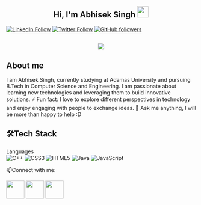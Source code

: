 <h2 align="center">Hi, I'm Abhisek Singh  <img src="https://user-images.githubusercontent.com/39955420/147578264-bae0526c-028a-49d2-8af8-d08bb4edbd2a.gif" height="30" width="30"></h2>

[![LinkedIn Follow](https://img.shields.io/badge/LinkedIn-Follow-blue?style=social&logo=linkedin)](https://www.linkedin.com/in/abhiseksingh/)
[![Twitter Follow](https://img.shields.io/twitter/follow/abhisheksingh__?style=social)](https://twitter.com/abhishe45348645)
[![GitHub followers](https://img.shields.io/github/followers/Abhisek963?style=social)](https://github.com/Abhisek963)

<h2 align="center"><img src="https://user-images.githubusercontent.com/39955420/147578199-56632b69-b3e8-4d9f-97e2-f046a1c2cba0.gif"></h2>

<h2>About me</h2>

I am Abhisek Singh, currently studying at Adamas University and pursuing B.Tech in Computer Science and Engineering. I am passionate about learning new technologies and leveraging them to build innovative solutions.
⚡ Fun fact: I love to explore different perspectives in technology and enjoy engaging with people to exchange ideas. 
💬 Ask me anything, I will be more than happy to help :D

<h2>🛠Tech Stack</h2>

Languages  
![C++](https://img.shields.io/badge/c++-%2300599C.svg?style=for-the-badge&logo=c%2B%2B&logoColor=white)
![CSS3](https://img.shields.io/badge/css3-%231572B6.svg?style=for-the-badge&logo=css3&logoColor=white)
![HTML5](https://img.shields.io/badge/html5-%23E34F26.svg?style=for-the-badge&logo=html5&logoColor=white)
![Java](https://img.shields.io/badge/java-%23ED8B00.svg?style=for-the-badge&logo=java&logoColor=white)
![JavaScript](https://img.shields.io/badge/javascript-%23323330.svg?style=for-the-badge&logo=javascript&logoColor=%23F7DF1E)


📫Connect with me:


[<img src="https://user-images.githubusercontent.com/39955420/147572655-e5feabb1-2a36-467c-9906-1fc66d606b41.png" height="48" width="48">]([https://www.linkedin.com/in/Abhiseksingh-rg/](https://www.linkedin.com/in/abhisek-singh-555b1b291/)) 
[<img src="https://user-images.githubusercontent.com/39955420/147572505-a0f98499-2d13-4149-a68a-a66f7ebe0e23.png" height="48" width="48">]([https://twitter.com/abhishe45348645](https://x.com/abhishe45348645?t=fpR1dbkB4Pi1EuDocW07gA&s=09))
[<img src="https://user-images.githubusercontent.com/39955420/147572858-093e11d5-c974-43de-9795-f328d4cda097.png" height="48" width="48">](https://www.instagram.com/abhhisek004/)

